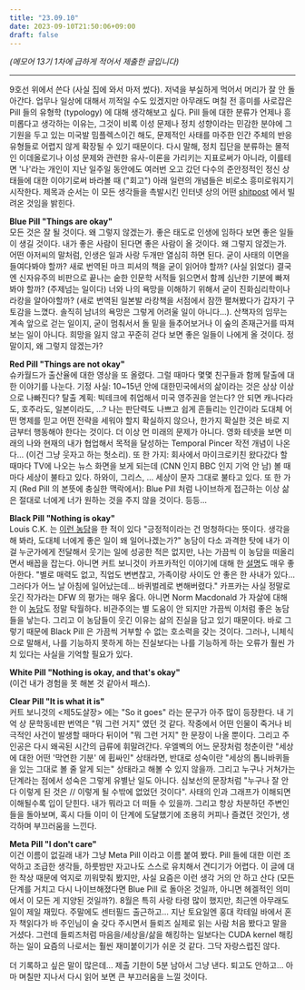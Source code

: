 ```yaml
---
title: "23.09.10"
date: 2023-09-10T21:50:06+09:00
draft: false
---
```


*(메모어 13기 1차에 급하게 적어서 제출한 글입니다)*

---

9호선 위에서 쓴다 (사실 집에 와서 마저 썼다). 저녁을 부실하게 먹어서 머리가 잘 안 돌아간다. 업무나 일상에 대해서 끼적일 수도 있겠지만 아무래도 며칠 전 흥미를 사로잡은 Pill 들의 유형학 (typology) 에 대해 생각해보고 싶다. Pill 들에 대한 분류가 언제나 흥미롭다고 생각하는 이유는, 그것이 비록 이성 문제나 정치 성향이라는 민감한 분야에 그 기원을 두고 있는 미국발 밈플렉스이긴 해도, 문제적인 사태를 마주한 인간 주체의 반응 유형들로 어렵지 않게 확장될 수 있기 때문이다. 다시 말해, 정치 집단을 분류하는 몰적인 이데올로기나 이성 문제와 관련한 유사-이론을 가리키는 지표로써가 아니라, 이를테면 '나'라는 개인이 지난 일주일 동안에도 여러번 오고 갔던 다수의 준안정적인 정신 상태들에 대한 이야기로써 바라볼 때 ("회고") 아래 일련의 개념들은 비로소 흥미로워지기 시작한다. 제목과 순서는 이 모든 생각들을 촉발시킨 인터넷 상의 어떤 [shitpost](https://twitter.com/ShitpostGate/status/1700116778578235754?s=20) 에서 빌려온 것임을 밝힌다.

**Blue Pill "Things are okay"**  
모든 것은 잘 될 것이다. 왜 그렇지 않겠는가. 좋은 태도로 인생에 임하다 보면 좋은 일들이 생길 것이다. 내가 좋은 사람이 된다면 좋은 사람이 올 것이다. 왜 그렇지 않겠는가. 어떤 아저씨의 말처럼, 인생은 일과 사랑 두개만 열심히 하면 된다. 굳이 사태의 이면을 들여다봐야 할까? 새로 번역된 마크 피셔의 책을 굳이 읽어야 할까? (사실 읽었다) 결국엔 신자유주의 비판으로 끝나는 숱한 인문학 서적들 읽으면서 함께 심난한 기분에 빠져봐야 할까? (주제넘는 일이다) 너와 나의 욕망을 이해하기 위해서 굳이 진화심리학이나 라캉을 알아야할까? (새로 번역된 일본발 라캉책을 서점에서 잠깐 펼쳐봤다가 갑자기 구토감을 느꼈다. 솔직히 남녀의 욕망은 그렇게 어려울 일이 아니다...). 산책자의 임무는 계속 앞으로 걷는 일이지, 굳이 멈춰서서 돌 밑을 들추어보거나 이 숲의 존재근거를 따져보는 일이 아니다. 희망을 잃지 않고 꾸준히 걷다 보면 좋은 일들이 나에게 올 것이다. 정말이지, 왜 그렇지 않겠는가?

**Red Pill "Things are not okay"**  
슈카월드가 출산율에 대한 영상을 또 올렸다. 그럴 때마다 몇몇 친구들과 함께 탈출에 대한 이야기를 나눈다. 기정 사실: 10~15년 안에 대한민국에서의 삶이라는 것은 상상 이상으로 나빠진다? 탈출 계획: 빅테크에 취업해서 미국 영주권을 얻는다? 안 되면 캐나다라도, 호주라도, 일본이라도, ...? 나는 판단력도 나쁘고 쉽게 흔들리는 인간이라 도대체 어떤 명제를 믿고 어떤 전략을 세워야 할지 확실하지 않으나, 한가지 확실한 것은 바로 지금부터 행동해야 한다는 것이다. 더 이상 먼 미래의 문제가 아니다. 영화 테넷을 보면 미래의 나와 현재의 내가 협업해서 목적을 달성하는 Temporal Pincer 작전 개념이 나온다... (이건 그냥 웃자고 하는 헛소리). 또 한 가지: 회사에서 마이크로키친 왔다갔다 할 때마다 TV에 나오는 뉴스 화면을 보게 되는데 (CNN 인지 BBC 인지 기억 안 남) 볼 때마다 세상이 불타고 있다. 하와이, 그리스, ... 세상이 문자 그대로 불타고 있다. 또 한 가지 (Red Pill 의 본뜻에 충실한 맥락에서): Blue Pill 처럼 나이브하게 접근하는 이상 삶은 절대로 너에게 너가 원하는 것을 주지 않을 것이다. 등등...

**Black Pill "Nothing is okay"**  
Louis C.K. 는 [이런 농담](https://youtu.be/BRqQZizJY08)을 한 적이 있다 "긍정적이라는 건 멍청하다는 뜻이다. 생각을 해 봐라, 도대체 너에게 좋은 일이 왜 일어나겠는가?" 농담이 다소 과격한 탓에 내가 이걸 누군가에게 전달해서 웃기는 일에 성공한 적은 없지만, 나는 가끔씩 이 농담을 떠올리면서 배꼽을 잡는다. 아니면 커트 보니것이 카프카적인 이야기에 대해 한 [설명](https://youtu.be/GOGru_4z1Vc?t=432)도 매우 좋아한다. "별로 매력도 없고, 직업도 변변찮고, 가족이랑 사이도 안 좋은 한 사내가 있다... 그러다가 어느 날 아침에 일어났는데... 바퀴벌레로 변해버렸다." 카프카는 사실 정말로 웃긴 작가라는 DFW 의 평가는 매우 옳다. 아니면 Norm Macdonald 가 자살에 대해 한 이 [농담](https://youtu.be/Sh7QWBb2U2A)도 정말 탁월하다. 비관주의는 별 도움이 안 되지만 가끔씩 이처럼 좋은 농담들을 낳는다. 그리고 이 농담들이 웃긴 이유는 삶의 진실을 담고 있기 때문이다. 바로 그렇기 때문에 Black Pill 은 가끔씩 거부할 수 없는 호소력을 갖는 것이다. 그러나, 니체식으로 말해서, 나를 기능하지 못하게 하는 진실보다는 나를 기능하게 하는 오류가 훨씬 가치 있다는 사실을 기억할 필요가 있다.

**White Pill "Nothing is okay, and that's okay"**  
(이건 내가 경험을 못 해본 것 같아서 패스).

**Clear Pill "It is what it is"**  
커트 보니것의 <제5도살장> 에는 "So it goes" 라는 문구가 아주 많이 등장한다. 내 기억 상 문학동네판 번역은 "뭐 그런 거지" 였던 것 같다. 작중에서 어떤 인물이 죽거나 비극적인 사건이 발생할 때마다 뒤이어 "뭐 그런 거지" 한 문장이 나올 뿐이다. 그리고 주인공은 다시 왜곡된 시간의 급류에 휘말려간다. 우엘벡의 어느 문장처럼 청춘이란 "세상에 대한 어떤 '막연한 기분' 에 휩싸인" 상태라면, 반대로 성숙이란 "세상의 톱니바퀴들을 있는 그대로 볼 줄 알게 되는" 상태라고 해볼 수 있지 않을까. 그리고 누구나 거쳐가는 단계라는 점에서 성숙은 그렇게 유별난 일도 아니다. 심보선의 문장처럼 "누구나 잘 안다 이렇게 된 것은 // 이렇게 될 수밖에 없었던 것이다". 사태의 인과 그래프가 이해되면 이해될수록 입이 닫힌다. 내가 뭐라고 더 떠들 수 있을까. 그리고 항상 차분하던 주변인들을 돌아보며, 혹시 다들 이미 이 단계에 도달했기에 조용히 커피나 즐겼던 것인가, 생각하며 부끄러움을 느낀다.

**Meta Pill "I don't care"**  
이건 이름이 없길래 내가 그냥 Meta Pill 이라고 이름 붙여 봤다. Pill 들에 대한 이런 조악하고 조급한 생각들, 하룻밤만 자고나도 스스로 유치해서 견디기가 어렵다. 이 글에 대한 착상 때문에 억지로 끼워맞춰 봤지만, 사실 요즘은 이런 생각 거의 안 하고 산다 (모든 단계를 거치고 다시 나이브해졌다면 Blue Pill 로 돌아온 것일까, 아니면 헤겔적인 의미에서 이 모든 게 지양된 것일까?). 8월은 특히 사랑 타령 많이 했지만, 최근엔 아무래도 일이 제일 재밌다. 주말에도 센터필드 출근하고... 지난 토요일엔 홍대 칵테일 바에서 혼자 책읽다가 바 주인님이 술 갖다 주시면서 들뢰즈 실제로 읽는 사람 처음 봤다고 말을 거셨다. 그런데 들뢰즈처럼 마음을/세상을/삶을 해킹하는 일보다는 CUDA kernel 해킹하는 일이 요즘의 나로서는 훨씬 재미붙이기가 쉬운 것 같다. 그닥 자랑스럽진 않다.

더 기록하고 싶은 말이 많은데... 제출 기한이 5분 남아서 그냥 낸다. 퇴고도 안하고... 아마 며칠만 지나서 다시 읽어 보면 큰 부끄러움을 느낄 것이다.